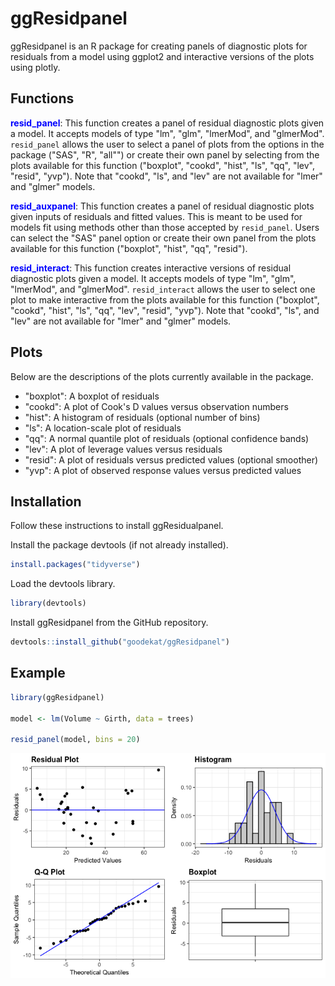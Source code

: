 
ggResidpanel
============

ggResidpanel is an R package for creating panels of diagnostic plots for residuals from a model using ggplot2 and interactive versions of the plots using plotly.

Functions
---------

<span style="color:blue">**resid\_panel**</span>: This function creates a panel of residual diagnostic plots given a model. It accepts models of type "lm", "glm", "lmerMod", and "glmerMod". `resid_panel` allows the user to select a panel of plots from the options in the package ("SAS", "R", "all"") or create their own panel by selecting from the plots available for this function ("boxplot", "cookd", "hist", "ls", "qq", "lev", "resid", "yvp"). Note that "cookd", "ls", and "lev" are not available for "lmer" and "glmer" models.

<span style="color:blue">**resid\_auxpanel**</span>: This function creates a panel of residual diagnostic plots given inputs of residuals and fitted values. This is meant to be used for models fit using methods other than those accepted by `resid_panel`. Users can select the "SAS" panel option or create their own panel from the plots available for this function ("boxplot", "hist", "qq", "resid").

<span style="color:blue">**resid\_interact**</span>: This function creates interactive versions of residual diagnostic plots given a model. It accepts models of type "lm", "glm", "lmerMod", and "glmerMod". `resid_interact` allows the user to select one plot to make interactive from the plots available for this function ("boxplot", "cookd", "hist", "ls", "qq", "lev", "resid", "yvp"). Note that "cookd", "ls", and "lev" are not available for "lmer" and "glmer" models.

Plots
-----

Below are the descriptions of the plots currently available in the package.

-   "boxplot": A boxplot of residuals
-   "cookd": A plot of Cook's D values versus observation numbers
-   "hist": A histogram of residuals (optional number of bins)
-   "ls": A location-scale plot of residuals
-   "qq": A normal quantile plot of residuals (optional confidence bands)
-   "lev": A plot of leverage values versus residuals
-   "resid": A plot of residuals versus predicted values (optional smoother)
-   "yvp": A plot of observed response values versus predicted values

Installation
------------

Follow these instructions to install ggResidualpanel.

Install the package devtools (if not already installed).

``` r
install.packages("tidyverse")
```

Load the devtools library.

``` r
library(devtools)
```

Install ggResidpanel from the GitHub repository.

``` r
devtools::install_github("goodekat/ggResidpanel")
```

Example
-------

``` r
library(ggResidpanel)

model <- lm(Volume ~ Girth, data = trees)

resid_panel(model, bins = 20)
```

![](README_files/figure-markdown_github-ascii_identifiers/unnamed-chunk-4-1.png)
